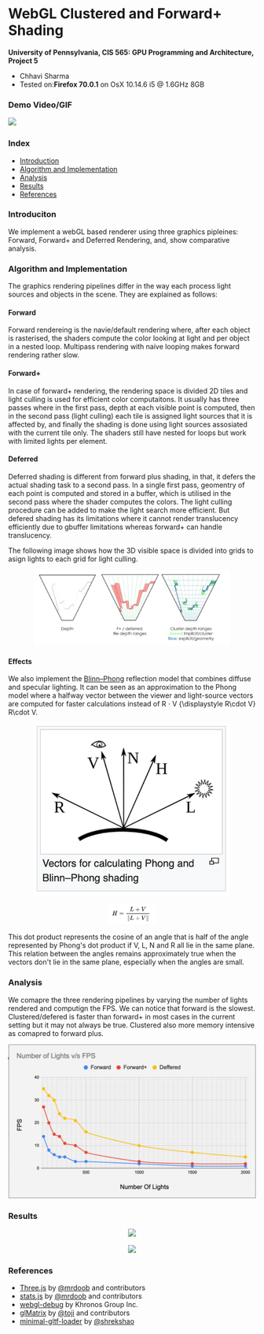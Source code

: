 WebGL Clustered and Forward+ Shading
======================

**University of Pennsylvania, CIS 565: GPU Programming and Architecture, Project 5**

* Chhavi Sharma
* Tested on:**Firefox 70.0.1** on OsX 10.14.6 i5 @ 1.6GHz 8GB

### Demo Video/GIF
![](img/Webgl.gif)

### Index
- [Introduction](https://github.com/chhavisharma/Project6-WebGL-Clustered-Deferred-Forward-Plus#introduciton)
- [Algorithm and Implementation](https://github.com/chhavisharma/Project6-WebGL-Clustered-Deferred-Forward-Plus#algorithm-and-implementation)
- [Analysis](https://github.com/chhavisharma/Project6-WebGL-Clustered-Deferred-Forward-Plus#analysis )
- [Results](https://github.com/chhavisharma/Project6-WebGL-Clustered-Deferred-Forward-Plus#results)
- [References](https://github.com/chhavisharma/Project6-WebGL-Clustered-Deferred-Forward-Plus#references )


### Introduciton 
We implement a webGL based renderer using three graphics pipleines: Forward, Forward+ and Deferred Rendering, and, show comparative analysis.

### Algorithm and Implementation 
The graphics rendering pipelines differ in the way each process light sources and objects in the scene. They are explained as follows:

#### Forward
Forward rendereing is the navie/default rendering where, after each object is rasterised, the shaders compute the color looking at light and per object in a nested loop. Multipass rendering with naive looping makes forward rendering rather slow. 

#### Forward+
In case of forward+ rendering, the rendering space is divided 2D tiles and light culling is used for efficient color computaitons. It usually has three passes where in the first pass, depth at each visible point is computed, then in the second pass (light culling) each tile is assigned light sources that it is affected by, and finally the shading is done using light sources assosiated with the current tile only. The shaders still have nested for loops but work with limited lights per element. 

#### Deferred
Deferred shading is different from forward plus shading, in that, it defers the actual shading task to a second pass. In a single first pass, geomentry of each point is computed and stored in a buffer, which is utilised in the second pass where the shader computes the colors. The light culling procedure can be added to make the light search more efficient. But defered shading has its limitations where it cannot render translucency efficiently due to gbuffer limitations whereas forward+ can handle translucency.  

The following image shows how the 3D visible space is divided into grids to asign lights to each grid for light culling. 
<p align="center">
  <img src="img/rend.png" width=400>
</p>

#### Effects
We also implement the [Blinn–Phong](https://en.wikipedia.org/wiki/Blinn%E2%80%93Phong_reflection_model) reflection model that combines diffuse and specular lighting.  It can be seen as an approximation to the Phong model where a halfway vector between the viewer and light-source vectors are computed for faster calculations instead of R ⋅ V {\displaystyle R\cdot V} R\cdot V. 
<p align="center">
  <img src="img/phong.png" width=400>
</p>
<p align="center">
  <img src="img/h.png" width=100>
</p>
This dot product represents the cosine of an angle that is half of the angle represented by Phong's dot product if V, L, N and R all lie in the same plane. This relation between the angles remains approximately true when the vectors don't lie in the same plane, especially when the angles are small. 

### Analysis
We comapre the three rendering pipelines by varying the number of lights rendered and computign the FPS. We can notice that forward is the slowest. 
Clustered/defered is faster than forward+ in most cases in the current setting but it may not always be true. 
Clustered also more memory intensive as comapred to forward plus. 
<p align="center">
  <img src="img/plot.png">
</p>

### Results
<p align="center">
  <img src="img/move.gif">
</p>
<p align="center">
  <img src="img/cl.png">
</p>

### References
* [Three.js](https://github.com/mrdoob/three.js) by [@mrdoob](https://github.com/mrdoob) and contributors
* [stats.js](https://github.com/mrdoob/stats.js) by [@mrdoob](https://github.com/mrdoob) and contributors
* [webgl-debug](https://github.com/KhronosGroup/WebGLDeveloperTools) by Khronos Group Inc.
* [glMatrix](https://github.com/toji/gl-matrix) by [@toji](https://github.com/toji) and contributors
* [minimal-gltf-loader](https://github.com/shrekshao/minimal-gltf-loader) by [@shrekshao](https://github.com/shrekshao)
